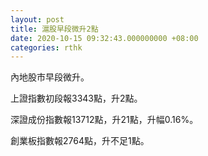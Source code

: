 ```yaml
---
layout: post
title: 滬股早段微升2點
date: 2020-10-15 09:32:43.000000000 +08:00
categories: rthk
---
```


內地股市早段微升。

上證指數初段報3343點，升2點。

深證成份指數報13712點，升21點，升幅0.16%。

創業板指數報2764點，升不足1點。
